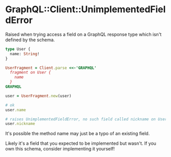 # GraphQL::Client::UnimplementedFieldError

Raised when trying access a field on a GraphQL response type which isn't defined by the schema.

```graphql
type User {
  name: String!
}
```

```ruby
UserFragment = Client.parse <<-'GRAPHQL'
  fragment on User {
    name
  }
GRAPHQL

user = UserFragment.new(user)

# ok
user.name

# raises UnimplementedFieldError, no such field called nickname on User
user.nickname
```

It's possible the method name may just be a typo of an existing field.

Likely it's a field that you expected to be implemented but wasn't. If you own this schema, consider implementing it yourself!
